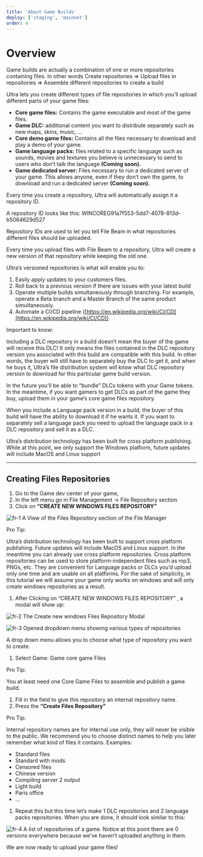 ```yaml
---
title: 'About Game Builds'
deploy: ['staging', 'mainnet']
order: 4
---
```


# Overview

Game builds are actually a combination of one or more repositories containing files. In other words Create repositories => Upload files in repositories => Assemble different repositories to create a build

Ultra lets you create different types of file repositories in which you’ll upload different parts of your game files:

-   **Core game files:** Contains the game executable and most of the game files.
-   **Game DLC:** additional content you want to distribute separately such as new maps, skins, music, ...
-   **Core demo game files:** Contains all the files necessary to download and play a demo of your game.
-   **Game language packs:** files related to a specific language such as sounds, movies and textures you believe is unnecessary to send to users who don’t talk the language **(Coming soon).**
-   **Game dedicated server:** Files necessary to run a dedicated server of your game. This allows anyone, even if they don’t own the game, to download and run a dedicated server **(Coming soon).**

Every time you create a repository, Ultra will automatically assign it a repository ID.

A repository ID looks like this: WINCOREG91a7f553-5dd7-4078-813d-b5064629d527

Repository IDs are used to let you tell File Beam in what repositories different files should be uploaded.

Every time you upload files with File Beam to a repository, Ultra will create a new version of that repository while keeping the old one.

Ultra’s versioned repositories is what will enable you to:

1.  Easily apply updates to your customers files.
2.  Roll back to a previous version if there are issues with your latest build
3.  Operate multiple builds simultaneously through branching. For example, operate a Beta branch and a Master Branch of the same product simultaneously.
4.  Automate a CI/CD pipeline ([https://en.wikipedia.org/wiki/CI/CD](https://en.wikipedia.org/wiki/CI/CD))

Important to know:

Including a DLC repository in a build doesn’t mean the buyer of the game will receive this DLC! It only means the files contained in the DLC repository version you associated with this build are compatible with this build. In other words, the buyer will still have to separately buy the DLC to get it, and when he buys it, Ultra’s file distribution system will know what DLC repository version to download for this particular game build version.

In the future you’ll be able to “bundle” DLCs tokens with your Game tokens. In the meantime, if you want gamers to get DLCs as part of the game they buy, upload them in your game’s core game files repository.

When you include a Language pack version in a build, the buyer of this build will have the ability to download it if he wants it. If you want to separately sell a language pack you need to upload the language pack in a DLC repository and sell it as a DLC.

Ultra’s distribution technology has been built for cross platform publishing. While at this point, we only support the Windows platform, future updates will include MacOS and Linux support

---

## Creating Files Repositories

1.  Go to the Game dev center of your game,
2.  In the left menu go in File Management → File Repository section
3.  Click on **“CREATE NEW WINDOWS FILES REPOSITORY”**

![fr-1](/images/gdc/fr-1.png) A View of the Files Repository section of the File Manager

Pro Tip:

Ultra’s distribution technology has been built to support cross platform publishing. Future updates will include MacOS and Linux support. In the meantime you can already use cross platform repositories. Cross platform repositories can be used to store platform-independent files such as mp3, PNGs, etc. They are convenient for Language packs or DLCs you’d upload only one time and are usable on all platforms. For the sake of simplicity, in this tutorial we will assume your game only works on windows and will only create windows repositories as a result.

1.  After Clicking on “CREATE NEW WINDOWS FILES REPOSITORY” , a modal will show up:

![fr-2](/images/gdc/fr-2.png) The Create new windows Files Repository Modal

![fr-3](/images/gdc/fr-3.png) Opened dropdown menu showing various types of repositories

A drop down menu allows you to choose what type of repository you want to create.

1.  Select Game: Game core game Files

Pro Tip:

You at least need one Core Game Files to assemble and publish a game build.

1.  Fill in the field to give this repository an internal repository name.
2.  Press the **“Create Files Repository”**

Pro Tip:

Internal repository names are for internal use only, they will never be visible to the public. We recommend you to choose distinct names to help you later remember what kind of files it contains. Examples:

-   Standard files
-   Standard with mods
-   Censored files
-   Chinese version
-   Compiling server 2 output
-   Light build
-   Paris office
-   ...

1.  Repeat this but this time let’s make 1 DLC repositories and 2 language packs repositories. When you are done, it should look similar to this:

![fr-4](/images/gdc/fr-4.png) A list of repositories of a game. Notice at this point there are 0 versions everywhere because we’ve haven’t uploaded anything in them.

We are now ready to upload your game files!
